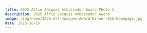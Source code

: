 ```yaml
---
title: 2025 Alfie Jacques Ambassador Award Photo 3
description: 2025 Alfie Jacques Ambassador Award
image: /img/home/2025-Alf-Jacques-Award-Dinner-026-homepage.jpg
date: 2025-10-16
---
```


